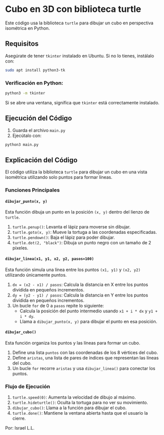 # Cubo en 3D con biblioteca turtle 

Este código usa la biblioteca `turtle` para dibujar un cubo en perspectiva isométrica en Python. 

## Requisitos

Asegúrate de tener `tkinter` instalado en Ubuntu. Si no lo tienes, instálalo con:

```bash
sudo apt install python3-tk
```

### Verificación en Python:
```bash
python3 -m tkinter
```
Si se abre una ventana, significa que `tkinter` está correctamente instalado.

## Ejecución del Código

1. Guarda el archivo `main.py`
2. Ejecútalo con:

```bash
python3 main.py
```

## Explicación del Código

El código utiliza la biblioteca `turtle` para dibujar un cubo en una vista isométrica utilizando solo puntos para formar líneas.

### Funciones Principales

#### `dibujar_punto(x, y)`
Esta función dibuja un punto en la posición `(x, y)` dentro del lienzo de `turtle`. 

1. `turtle.penup()`: Levanta el lápiz para moverse sin dibujar.
2. `turtle.goto(x, y)`: Mueve la tortuga a las coordenadas especificadas.
3. `turtle.pendown()`: Baja el lápiz para poder dibujar.
4. `turtle.dot(2, "black")`: Dibuja un punto negro con un tamaño de 2 píxeles.

#### `dibujar_linea(x1, y1, x2, y2, pasos=100)`
Esta función simula una línea entre los puntos `(x1, y1)` y `(x2, y2)` utilizando únicamente puntos.

1. `dx = (x2 - x1) / pasos`: Calcula la distancia en X entre los puntos dividida en pequeños incrementos.
2. `dy = (y2 - y1) / pasos`: Calcula la distancia en Y entre los puntos dividida en pequeños incrementos.
3. Un bucle `for` de 0 a `pasos` repite lo siguiente:
   - Calcula la posición del punto intermedio usando `x1 + i * dx` y `y1 + i * dy`.
   - Llama a `dibujar_punto(x, y)` para dibujar el punto en esa posición.

#### `dibujar_cubo()`
Esta función organiza los puntos y las líneas para formar un cubo.

1. Define una lista `puntos` con las coordenadas de los 8 vértices del cubo.
2. Define `aristas`, una lista de pares de índices que representan las líneas del cubo.
3. Un bucle `for` recorre `aristas` y usa `dibujar_linea()` para conectar los puntos.

### Flujo de Ejecución

1. `turtle.speed(0)`: Aumenta la velocidad de dibujo al máximo.
2. `turtle.hideturtle()`: Oculta la tortuga para no ver su movimiento.
3. `dibujar_cubo()`: Llama a la función para dibujar el cubo.
4. `turtle.done()`: Mantiene la ventana abierta hasta que el usuario la cierre.

Por: Israel L.L.
